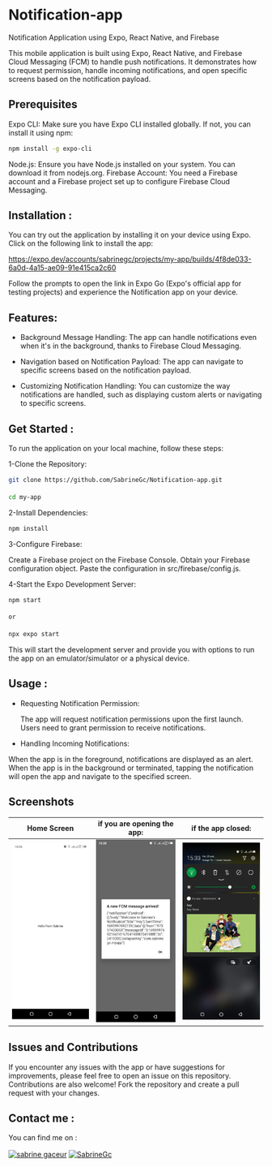# Notification-app
Notification Application using Expo, React Native, and Firebase


This mobile application is built using Expo, React Native, and Firebase Cloud Messaging (FCM) to handle push notifications. It demonstrates how to request permission, handle incoming notifications, and open specific screens based on the notification payload.

## Prerequisites

Expo CLI: Make sure you have Expo CLI installed globally. If not, you can install it using npm:
```bash
npm install -g expo-cli
```
Node.js: Ensure you have Node.js installed on your system. You can download it from nodejs.org.
Firebase Account: You need a Firebase account and a Firebase project set up to configure Firebase Cloud Messaging.


## Installation :

You can try out the application by installing it on your device using Expo. Click on the following link to install the app:

https://expo.dev/accounts/sabrinegc/projects/my-app/builds/4f8de033-6a0d-4a15-ae09-91e415ca2c60

Follow the prompts to open the link in Expo Go (Expo's official app for testing projects) and experience the Notification app on your device.

## Features:

* Background Message Handling: The app can handle notifications even when it's in the background, thanks to Firebase Cloud Messaging.

* Navigation based on Notification Payload: The app can navigate to specific screens based on the notification payload.

* Customizing Notification Handling: You can customize the way notifications are handled, such as displaying custom alerts or navigating to specific screens.



## Get Started : 

To run the application on your local machine, follow these steps:

1-Clone the Repository:

```bash 
git clone https://github.com/SabrineGc/Notification-app.git

cd my-app
```
2-Install Dependencies:

```bash
npm install
```

3-Configure Firebase:

Create a Firebase project on the Firebase Console.
Obtain your Firebase configuration object.
Paste the configuration in src/firebase/config.js.

4-Start the Expo Development Server:

```bash
npm start 

or 

npx expo start

```

This will start the development server and provide you with options to run the app on an emulator/simulator or a physical device.


## Usage :

  * Requesting Notification Permission: 

    The app will request notification permissions upon the first launch. Users need to grant permission to receive notifications.

  * Handling Incoming Notifications:

   When the app is in the foreground, notifications are displayed as an alert.
   When the app is in the background or terminated, tapping the notification will open the app and navigate to the specified screen.

  ## Screenshots



Home Screen             |if you are opening the app:             |  if the app closed:            |
:-------------------------:|:-------------------------:|:-------------------------:|
![](./my-app/assets/WhatsApp%20Image%202023-09-29%20at%2017.06.34.jpeg)  |  ![](./my-app/assets/WhatsApp%20Image%202023-09-29%20at%2016.34.01.jpeg) |  ![](./my-app/assets/WhatsApp%20Image%202023-09-29%20at%2016.34.02.jpeg) |




 ## Issues and Contributions

If you encounter any issues with the app or have suggestions for improvements, please feel free to open an issue on this repository. Contributions are also welcome! Fork the repository and create a pull request with your changes.

## Contact me :

You can find me on :

<p>
<a href="https://linkedin.com/in/sabrine-gaceur-2480b6119" target="blank"><img align="center" src="https://img.shields.io/badge/linkedin-%23039BE5.svg?style=for-the-badge&logo=linkedin" alt="sabrine gaceur" height="30" width="90"/></a>
<a href="https://github.com/SabrineGc" target="blank"><img align="center" src="https://img.shields.io/badge/github-%23039BE5.svg?style=for-the-badge&logo=github&logoColor=black" alt="SabrineGc" height="30" width="90"/></a>
</p>